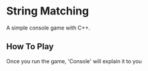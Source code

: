 # String Matching
  A simple console game with C++.

## How To Play
  Once you run the game, 'Console' will explain it to you
  
  
